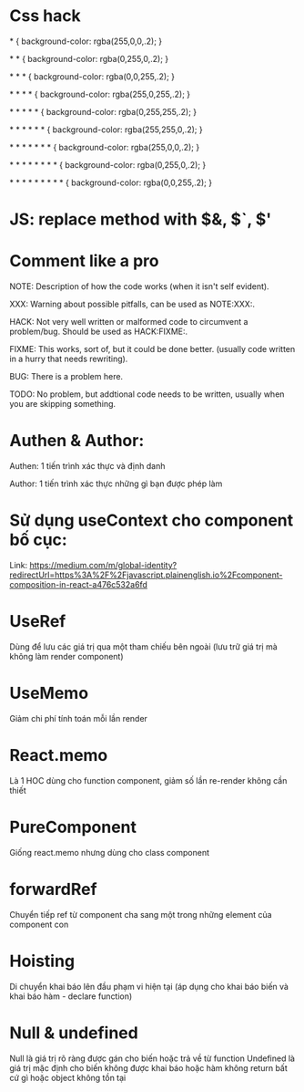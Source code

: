 # Css hack 
\* { background-color: rgba(255,0,0,.2); }

\* \* { background-color: rgba(0,255,0,.2); }

\* \* \* { background-color: rgba(0,0,255,.2); }

\* \* \* \* { background-color: rgba(255,0,255,.2); }

\* \* \* \* \* { background-color: rgba(0,255,255,.2); }

\* \* \* \* \* \* { background-color: rgba(255,255,0,.2); }

\* \* \* \* \* \* \* { background-color: rgba(255,0,0,.2); }

\* \* \* \* \* \* \* \* { background-color: rgba(0,255,0,.2); }

\* \* \* \* \* \* \* \* \* { background-color: rgba(0,0,255,.2); }

# JS: replace method with $&, $`, $'

# Comment like a pro
NOTE: Description of how the code works (when it isn't self evident).

XXX: Warning about possible pitfalls, can be used as NOTE:XXX:.

HACK: Not very well written or malformed code to circumvent a problem/bug. Should be used as HACK:FIXME:.

FIXME: This works, sort of, but it could be done better. (usually code written in a hurry that needs rewriting).

BUG: There is a problem here.

TODO: No problem, but addtional code needs to be written, usually when you are skipping something.

# Authen & Author: 
Authen: 1 tiến trình xác thực và định danh

Author: 1 tiến trình xác thực những gì bạn được phép làm

# Sử dụng useContext cho component bố cục:
Link: https://medium.com/m/global-identity?redirectUrl=https%3A%2F%2Fjavascript.plainenglish.io%2Fcomponent-composition-in-react-a476c532a6fd

# UseRef
Dùng để lưu các giá trị qua một tham chiếu bên ngoài (lưu trữ giá trị mà không làm render component)

# UseMemo
Giảm chi phí tính toán mỗi lần render

# React.memo
Là 1 HOC dùng cho function component, giảm số lần re-render không cần thiết
  
# PureComponent
Giống react.memo nhưng dùng cho class component
  
# forwardRef
Chuyển tiếp ref từ component cha sang một trong những element của component con

# Hoisting
Di chuyển khai báo lên đầu phạm vi hiện tại (áp dụng cho khai báo biến và khai báo hàm - declare function)

# Null & undefined
Null là giá trị rõ ràng được gán cho biến hoặc trả về từ function
Undefined là giá trị mặc định cho biến không được khai báo hoặc hàm không return bất cứ gì hoặc object không tồn tại
